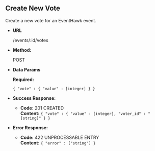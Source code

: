 **Create New Vote**
----
  Create a new vote for an EventHawk event.

* **URL**

  /events/:id/votes

* **Method:**
  
  POST
 
* **Data Params**

   **Required:**
 
   `{ "vote" : { "value" : [integer] } }`

* **Success Response:**

  * **Code:** 201 CREATED <br />
    **Content:** `{ "vote" : { "value" : [integer], "voter_id" : "[string]" } }`
 
* **Error Response:**

  * **Code:** 422 UNPROCESSABLE ENTRY <br />
    **Content:** `{ "error" : ["string"] }`
